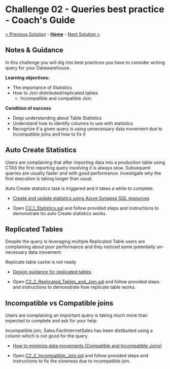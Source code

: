 # Challenge 02 - Queries best practice - Coach's Guide 

[< Previous Solution](./Solution-01.md) - **[Home](./README.md)** - [Next Solution >](./Solution-03.md)

## Notes & Guidance

In this challenge you will dig into best practices you have to consider writing query for your Datawarehouse.

**Learning objectives:**
- The importance of Statistics
- How to Join distributed/replicated tables
  - Incompatible and compatible Join

**Condition of success**
- Deep understanding about Table Statistics
- Understand how to identify columns to use with statistics
- Recognize if a given query is using unnecessary data movement due to incompatible joins and how to fix it 

## Auto Create Statistics

Users are complaining that after importing data into a production table using CTAS the first reporting query involving it is always slow. Subsequent queries are usually faster and with good performance.
Investigate why the first execution is taking longer than usual.

Auto Create statistics task is triggered and it takes a while to complete.

- [Create and update statistics using Azure Synapse SQL resources](https://docs.microsoft.com/en-us/azure/synapse-analytics/sql/develop-tables-statistics)

- Open [C2_1_Statistics.sql](./Solutions/Challenge02/C2_1_Statistics.sql) and follow provided steps and instructions to demonstrate ho auto Create statistics works. 


## Replicated Tables

Despite the query is leveraging multiple Replicated Table users are complaining about poor performance and they noticed some potentially un-necessary data movement. 

Replicate table cache is not ready

- [Design guidance for replicated tables](https://docs.microsoft.com/en-us/azure/synapse-analytics/sql-data-warehouse/design-guidance-for-replicated-tables)

- Open [C2_2_Replicated_Tables_and_Join.sql](./Solutions/Challenge02/C2_2_Replicated_Tables_and_Join.sql) and follow provided steps and instructions to demonstrate how replicate table works. 
 


## Incompatible vs Compatible joins

Users are complaining an important query is taking much more than expected to complete and ask for your help. 

Incompatible join, Sales.FactInternetSales has been distibuited using a column which is not good for the query

- [How to minimize data movements (Compatible and Incompatible Joins)](https://techcommunity.microsoft.com/t5/azure-synapse-analytics-blog/how-to-minimize-data-movements-compatible-and-incompatible-joins/ba-p/1807104)

- Open [C2_2_Incompatible_Join.sql](./Challenges/Challenge_2/C2_2_Incompatible_Join.sql) and follow provided steps and instructions to fix the slowness due to incompatible join. 
 
